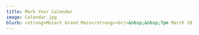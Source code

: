 ```yaml
---
title: Mark Your Calendar
image: Calendar.jpg
blurb: <strong>Mozart Grand Mass</strong><br/>&nbsp;&nbsp;7pm March 10, 2024 @ Knox-Met<br/><strong>Broadway selections</strong><br/>&nbsp;&nbsp;7pm April 28, 2024 @ Knox-Met<br/>
---
```

